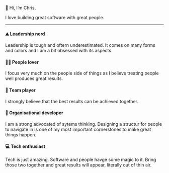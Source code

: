 👋 Hi, I’m Chris,

I love building great software with great people.

---

#### ⛰️ Leadership nerd

Leadership is tough and oftern underestimated. It comes on many forms and colors and I am a bit obsessed with its aspects.

#### 🏄‍♂️ People lover

I focus very much on the people side of things as I believe treating people well produces great results.

#### 🎯 Team player

I strongly believe that the best results can be achieved together. 

#### 🚀 Organisational developer 

I am a strong advocated of sytems thinking. Designing a structur for people to navigate in is one of my most important cornerstones to make great things happen.

#### 💻 Tech enthusiast

Tech is just amazing. Software and people havge some magic to it. Bring those two together and great results will appear, literally out of thin air.
